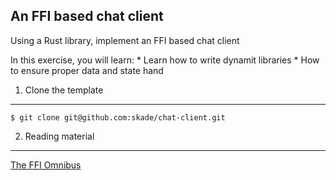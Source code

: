 An FFI based chat client
----

Using a Rust library, implement an FFI based chat client

In this exercise, you will learn: \* Learn how to write dynamit
libraries \* How to ensure proper data and state hand

1. Clone the template
---------------------

    $ git clone git@github.com:skade/chat-client.git

2. Reading material
-------------------

[The FFI Omnibus](http://jakegoulding.com/rust-ffi-omnibus/)
